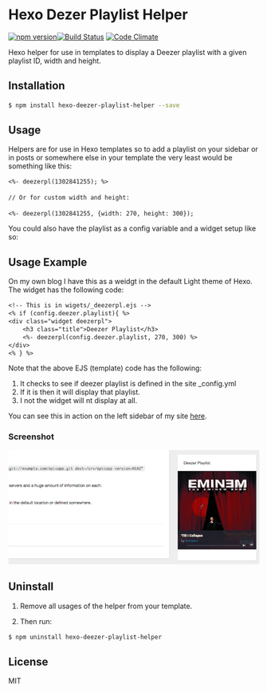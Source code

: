# Hexo Dezer Playlist Helper
[![npm version](https://badge.fury.io/js/hexo-deezer-playlist-helper.svg)](https://badge.fury.io/js/hexo-deezer-playlist-helper)[![Build Status](https://travis-ci.org/OdinsHat/hexo-deezer-playlist-helper.svg?branch=master)](https://travis-ci.org/OdinsHat/hexo-deezer-playlist-helper) [![Code Climate](https://codeclimate.com/github/OdinsHat/hexo-deezer-playlist-helper/badges/gpa.svg)](https://codeclimate.com/github/OdinsHat/hexo-deezer-playlist-helper)

Hexo helper for use in templates to display a Deezer playlist with a given playlist ID, width and height.

## Installation

``` bash
$ npm install hexo-deezer-playlist-helper --save
```

## Usage

Helpers are for use in Hexo templates so to add a playlist on your sidebar or in posts or somewhere else in your template the very least would be something like this:

```
<%- deezerpl(1302841255); %>

// Or for custom width and height:

<%- deezerpl(1302841255, {width: 270, height: 300});

```

You could also have the playlist as a config variable and a widget setup like so:

## Usage Example

On my own blog I have this as a weidgt in the default Light theme of Hexo. The widget has the following code:

```
<!-- This is in wigets/_deezerpl.ejs -->
<% if (config.deezer.playlist){ %>
<div class="widget deezerpl">
    <h3 class="title">Deezer Playlist</h3>
    <%- deezerpl(config.deezer.playlist, 270, 300) %>
</div>
<% } %>
```

Note that the above EJS (template) code has the following:

1. It checks to see if deezer playlist is defined in the site _config.yml 
2. If it is then it will display that playlist.
3. I not the widget will nt display at all.

You can see this in action on the left sidebar of my site [here](http://www.dougbromley.com).

### Screenshot

![Screenshot of Deezer Playlist for Hexo](https://raw.githubusercontent.com/OdinsHat/hexo-deezer-playlist-helper/9f3b4c2d428c92eb73f24f906498c26968ef6f25/assets/deezerpl-screen.png)

## Uninstall

1. Remove all usages of the helper from your template.

2. Then run:

```bash
$ npm uninstall hexo-deezer-playlist-helper
```

## License

MIT
